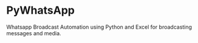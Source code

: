 # PyWhatsApp
Whatsapp Broadcast Automation using Python and Excel for broadcasting messages and media. 
